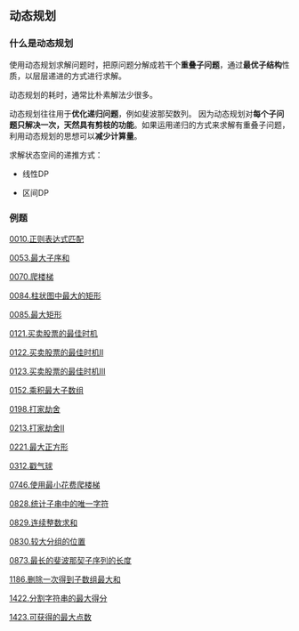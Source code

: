 ## 动态规划

### 什么是动态规划

使用动态规划求解问题时，把原问题分解成若干个**重叠子问题**，通过**最优子结构**性质，以层层递进的方式进行求解。

动态规划的耗时，通常比朴素解法少很多。

动态规划往往用于**优化递归问题**，例如斐波那契数列。 因为动态规划对**每个子问题只解决一次，天然具有剪枝的功能**。如果运用递归的方式来求解有重叠子问题，利用动态规划的思想可以**减少计算量**。


求解状态空间的递推方式：

* 线性DP

* 区间DP


### 例题

[0010.正则表达式匹配](../string/0010.正则表达式匹配.md)

[0053.最大子序和](0053.最大子序和.md)

[0070.爬楼梯](0070.爬楼梯.md)

[0084.柱状图中最大的矩形](0084.柱状图中最大的矩形.md)

[0085.最大矩形](0085.最大矩形.md)

[0121.买卖股票的最佳时机](0121.买卖股票的最佳时机.md)

[0122.买卖股票的最佳时机II](0122.买卖股票的最佳时机II.md)

[0123.买卖股票的最佳时机III](0123.买卖股票的最佳时机III.md)

[0152.乘积最大子数组](0152.乘积最大子数组.md)

[0198.打家劫舍](0198.打家劫舍.md)

[0213.打家劫舍II](0213.打家劫舍II.md)

[0221.最大正方形](0221.最大正方形.md)

[0312.戳气球](0312.戳气球.md)

[0746.使用最小花费爬楼梯](0746.使用最小花费爬楼梯.md)

[0828.统计子串中的唯一字符](0828.统计子串中的唯一字符.md)

[0829.连续整数求和](0829.连续整数求和.md)

[0830.较大分组的位置](0830.较大分组的位置.md)

[0873.最长的斐波那契子序列的长度](0873.最长的斐波那契子序列的长度.md)

[1186.删除一次得到子数组最大和](1186.删除一次得到子数组最大和.md)

[1422.分割字符串的最大得分](1422.分割字符串的最大得分.md)

[1423.可获得的最大点数](1423.可获得的最大点数.md)
